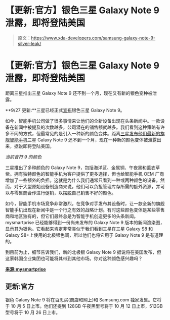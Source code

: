 # 【更新:官方】银色三星 Galaxy Note 9 泄露，即将登陆美国

> 原文：<https://www.xda-developers.com/samsung-galaxy-note-9-silver-leak/>

# 【更新:官方】银色三星 Galaxy Note 9 泄露，即将登陆美国

距离三星推出三星 Galaxy Note 9 还不到一个月，现在又有新的银色变种被泄露。

**9/27 更新:**三星已经正式[宣布](https://news.samsung.com/us/galaxy-note9-cloud-silver-midnight-black/)银色三星 Galaxy Note 9。

如今，智能手机公司做了很多事情来让他们的全新设备出现在头条新闻中。一款设备在新闻中被提及的次数越多，公司潜在的销售额就越多。我们看到这种策略有许多不同的方式，但最常见的是引入一种新的颜色变体。距离[三星发布他们最新的旗舰智能手机](https://www.xda-developers.com/samsung-galaxy-note-9-specs-pricing-availability-features/)三星 Galaxy Note 9 还不到一个月，现在一种新的颜色变体被泄露出来，据说即将登陆美国。

*当前音符 9 的颜色*

三星推出了多种颜色的 Galaxy Note 9，包括海洋蓝、金属铜、午夜黑和薰衣草紫。拥有独特颜色的智能手机为客户提供了更多选择，但也给智能手机 OEM 厂商增加了一些额外的负担。这就是为什么我们通常只看到一种或两种颜色的设备。然而，对于大型原始设备制造商来说，他们可以负担管理库存所需的额外资源，并可以与零售商合作进行促销，以摆脱自己销售不好的颜色。

如今，智能手机市场竞争非常激烈，在竞争对手发布其设备时，让一款全新的旗舰智能手机出现在新闻中是一个行之有效的战略计划。有时这些颜色变体是某些零售商和地区独有的，但它们最终总是为智能手机创造更多的头条新闻。mysmartprise 已经能够得到一份尚未发布的 Galaxy Note 9 版本的新闻渲染图，显示其为银色。它看起来肯定非常类似于我们看到三星在三星 Galaxy S8 和 Galaxy S8+上使用的北极银色调，所以他们也将它用于 Galaxy Note 9 是有道理的。

到目前为止，细节告诉我们，新的北极银 Galaxy Note 9 据说将在美国发布，但这家韩国企业集团也可能将其带到其他市场。你对这种颜色感兴趣吗？

[**来源:mysmartprise**](https://www.mysmartprice.com/gear/samsung-galaxy-note-9/)

## 更新:官方

银色 Galaxy Note 9 将在百思买(商店和网上)和 Samsung.com 独家发售。它将于 10 月 5 日上市。他们还提到 128GB 午夜黑型号将于 10 月 12 日上市，512GB 型号将于 10 月 26 日上市。